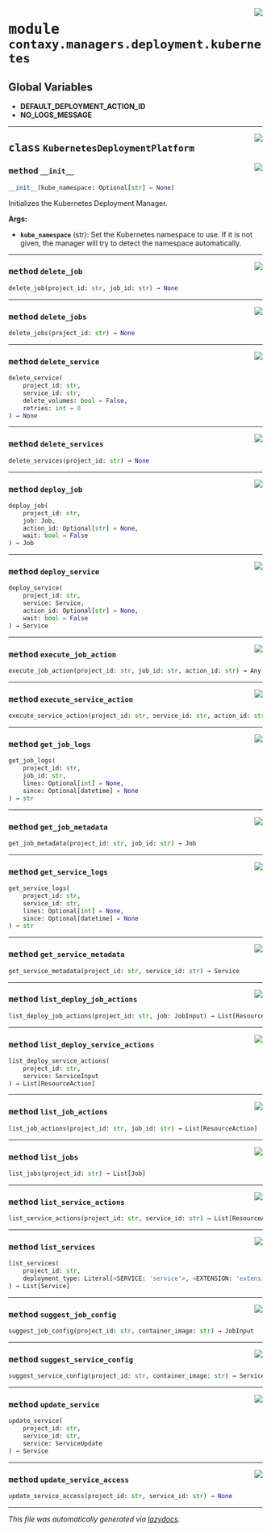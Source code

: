 <!-- markdownlint-disable -->

<a href="https://github.com/ml-tooling/contaxy/blob/main/backend/src/contaxy/managers/deployment/kubernetes.py#L0"><img align="right" style="float:right;" src="https://img.shields.io/badge/-source-cccccc?style=flat-square"></a>

# <kbd>module</kbd> `contaxy.managers.deployment.kubernetes`




**Global Variables**
---------------
- **DEFAULT_DEPLOYMENT_ACTION_ID**
- **NO_LOGS_MESSAGE**


---

<a href="https://github.com/ml-tooling/contaxy/blob/main/backend/src/contaxy/managers/deployment/kubernetes.py#L48"><img align="right" style="float:right;" src="https://img.shields.io/badge/-source-cccccc?style=flat-square"></a>

## <kbd>class</kbd> `KubernetesDeploymentPlatform`




<a href="https://github.com/ml-tooling/contaxy/blob/main/backend/src/contaxy/managers/deployment/kubernetes.py#L49"><img align="right" style="float:right;" src="https://img.shields.io/badge/-source-cccccc?style=flat-square"></a>

### <kbd>method</kbd> `__init__`

```python
__init__(kube_namespace: Optional[str] = None)
```

Initializes the Kubernetes Deployment Manager. 



**Args:**
 
 - <b>`kube_namespace`</b> (str):  Set the Kubernetes namespace to use. If it is not given, the manager will try to detect the namespace automatically. 




---

<a href="https://github.com/ml-tooling/contaxy/blob/main/backend/src/contaxy/managers/deployment/kubernetes.py#L494"><img align="right" style="float:right;" src="https://img.shields.io/badge/-source-cccccc?style=flat-square"></a>

### <kbd>method</kbd> `delete_job`

```python
delete_job(project_id: str, job_id: str) → None
```





---

<a href="https://github.com/ml-tooling/contaxy/blob/main/backend/src/contaxy/managers/deployment/kubernetes.py#L509"><img align="right" style="float:right;" src="https://img.shields.io/badge/-source-cccccc?style=flat-square"></a>

### <kbd>method</kbd> `delete_jobs`

```python
delete_jobs(project_id: str) → None
```





---

<a href="https://github.com/ml-tooling/contaxy/blob/main/backend/src/contaxy/managers/deployment/kubernetes.py#L245"><img align="right" style="float:right;" src="https://img.shields.io/badge/-source-cccccc?style=flat-square"></a>

### <kbd>method</kbd> `delete_service`

```python
delete_service(
    project_id: str,
    service_id: str,
    delete_volumes: bool = False,
    retries: int = 0
) → None
```





---

<a href="https://github.com/ml-tooling/contaxy/blob/main/backend/src/contaxy/managers/deployment/kubernetes.py#L298"><img align="right" style="float:right;" src="https://img.shields.io/badge/-source-cccccc?style=flat-square"></a>

### <kbd>method</kbd> `delete_services`

```python
delete_services(project_id: str) → None
```





---

<a href="https://github.com/ml-tooling/contaxy/blob/main/backend/src/contaxy/managers/deployment/kubernetes.py#L433"><img align="right" style="float:right;" src="https://img.shields.io/badge/-source-cccccc?style=flat-square"></a>

### <kbd>method</kbd> `deploy_job`

```python
deploy_job(
    project_id: str,
    job: Job,
    action_id: Optional[str] = None,
    wait: bool = False
) → Job
```





---

<a href="https://github.com/ml-tooling/contaxy/blob/main/backend/src/contaxy/managers/deployment/kubernetes.py#L105"><img align="right" style="float:right;" src="https://img.shields.io/badge/-source-cccccc?style=flat-square"></a>

### <kbd>method</kbd> `deploy_service`

```python
deploy_service(
    project_id: str,
    service: Service,
    action_id: Optional[str] = None,
    wait: bool = False
) → Service
```





---

<a href="https://github.com/ml-tooling/contaxy/blob/main/backend/src/contaxy/managers/deployment/kubernetes.py#L560"><img align="right" style="float:right;" src="https://img.shields.io/badge/-source-cccccc?style=flat-square"></a>

### <kbd>method</kbd> `execute_job_action`

```python
execute_job_action(project_id: str, job_id: str, action_id: str) → Any
```





---

<a href="https://github.com/ml-tooling/contaxy/blob/main/backend/src/contaxy/managers/deployment/kubernetes.py#L549"><img align="right" style="float:right;" src="https://img.shields.io/badge/-source-cccccc?style=flat-square"></a>

### <kbd>method</kbd> `execute_service_action`

```python
execute_service_action(project_id: str, service_id: str, action_id: str) → Any
```





---

<a href="https://github.com/ml-tooling/contaxy/blob/main/backend/src/contaxy/managers/deployment/kubernetes.py#L528"><img align="right" style="float:right;" src="https://img.shields.io/badge/-source-cccccc?style=flat-square"></a>

### <kbd>method</kbd> `get_job_logs`

```python
get_job_logs(
    project_id: str,
    job_id: str,
    lines: Optional[int] = None,
    since: Optional[datetime] = None
) → str
```





---

<a href="https://github.com/ml-tooling/contaxy/blob/main/backend/src/contaxy/managers/deployment/kubernetes.py#L483"><img align="right" style="float:right;" src="https://img.shields.io/badge/-source-cccccc?style=flat-square"></a>

### <kbd>method</kbd> `get_job_metadata`

```python
get_job_metadata(project_id: str, job_id: str) → Job
```





---

<a href="https://github.com/ml-tooling/contaxy/blob/main/backend/src/contaxy/managers/deployment/kubernetes.py#L347"><img align="right" style="float:right;" src="https://img.shields.io/badge/-source-cccccc?style=flat-square"></a>

### <kbd>method</kbd> `get_service_logs`

```python
get_service_logs(
    project_id: str,
    service_id: str,
    lines: Optional[int] = None,
    since: Optional[datetime] = None
) → str
```





---

<a href="https://github.com/ml-tooling/contaxy/blob/main/backend/src/contaxy/managers/deployment/kubernetes.py#L223"><img align="right" style="float:right;" src="https://img.shields.io/badge/-source-cccccc?style=flat-square"></a>

### <kbd>method</kbd> `get_service_metadata`

```python
get_service_metadata(project_id: str, service_id: str) → Service
```





---

<a href="https://github.com/ml-tooling/contaxy/blob/main/backend/src/contaxy/managers/deployment/kubernetes.py#L470"><img align="right" style="float:right;" src="https://img.shields.io/badge/-source-cccccc?style=flat-square"></a>

### <kbd>method</kbd> `list_deploy_job_actions`

```python
list_deploy_job_actions(project_id: str, job: JobInput) → List[ResourceAction]
```





---

<a href="https://github.com/ml-tooling/contaxy/blob/main/backend/src/contaxy/managers/deployment/kubernetes.py#L212"><img align="right" style="float:right;" src="https://img.shields.io/badge/-source-cccccc?style=flat-square"></a>

### <kbd>method</kbd> `list_deploy_service_actions`

```python
list_deploy_service_actions(
    project_id: str,
    service: ServiceInput
) → List[ResourceAction]
```





---

<a href="https://github.com/ml-tooling/contaxy/blob/main/backend/src/contaxy/managers/deployment/kubernetes.py#L557"><img align="right" style="float:right;" src="https://img.shields.io/badge/-source-cccccc?style=flat-square"></a>

### <kbd>method</kbd> `list_job_actions`

```python
list_job_actions(project_id: str, job_id: str) → List[ResourceAction]
```





---

<a href="https://github.com/ml-tooling/contaxy/blob/main/backend/src/contaxy/managers/deployment/kubernetes.py#L415"><img align="right" style="float:right;" src="https://img.shields.io/badge/-source-cccccc?style=flat-square"></a>

### <kbd>method</kbd> `list_jobs`

```python
list_jobs(project_id: str) → List[Job]
```





---

<a href="https://github.com/ml-tooling/contaxy/blob/main/backend/src/contaxy/managers/deployment/kubernetes.py#L544"><img align="right" style="float:right;" src="https://img.shields.io/badge/-source-cccccc?style=flat-square"></a>

### <kbd>method</kbd> `list_service_actions`

```python
list_service_actions(project_id: str, service_id: str) → List[ResourceAction]
```





---

<a href="https://github.com/ml-tooling/contaxy/blob/main/backend/src/contaxy/managers/deployment/kubernetes.py#L86"><img align="right" style="float:right;" src="https://img.shields.io/badge/-source-cccccc?style=flat-square"></a>

### <kbd>method</kbd> `list_services`

```python
list_services(
    project_id: str,
    deployment_type: Literal[<SERVICE: 'service'>, <EXTENSION: 'extension'>] = <DeploymentType.SERVICE: 'service'>
) → List[Service]
```





---

<a href="https://github.com/ml-tooling/contaxy/blob/main/backend/src/contaxy/managers/deployment/kubernetes.py#L554"><img align="right" style="float:right;" src="https://img.shields.io/badge/-source-cccccc?style=flat-square"></a>

### <kbd>method</kbd> `suggest_job_config`

```python
suggest_job_config(project_id: str, container_image: str) → JobInput
```





---

<a href="https://github.com/ml-tooling/contaxy/blob/main/backend/src/contaxy/managers/deployment/kubernetes.py#L539"><img align="right" style="float:right;" src="https://img.shields.io/badge/-source-cccccc?style=flat-square"></a>

### <kbd>method</kbd> `suggest_service_config`

```python
suggest_service_config(project_id: str, container_image: str) → ServiceInput
```





---

<a href="https://github.com/ml-tooling/contaxy/blob/main/backend/src/contaxy/managers/deployment/kubernetes.py#L202"><img align="right" style="float:right;" src="https://img.shields.io/badge/-source-cccccc?style=flat-square"></a>

### <kbd>method</kbd> `update_service`

```python
update_service(
    project_id: str,
    service_id: str,
    service: ServiceUpdate
) → Service
```





---

<a href="https://github.com/ml-tooling/contaxy/blob/main/backend/src/contaxy/managers/deployment/kubernetes.py#L208"><img align="right" style="float:right;" src="https://img.shields.io/badge/-source-cccccc?style=flat-square"></a>

### <kbd>method</kbd> `update_service_access`

```python
update_service_access(project_id: str, service_id: str) → None
```








---

_This file was automatically generated via [lazydocs](https://github.com/ml-tooling/lazydocs)._
